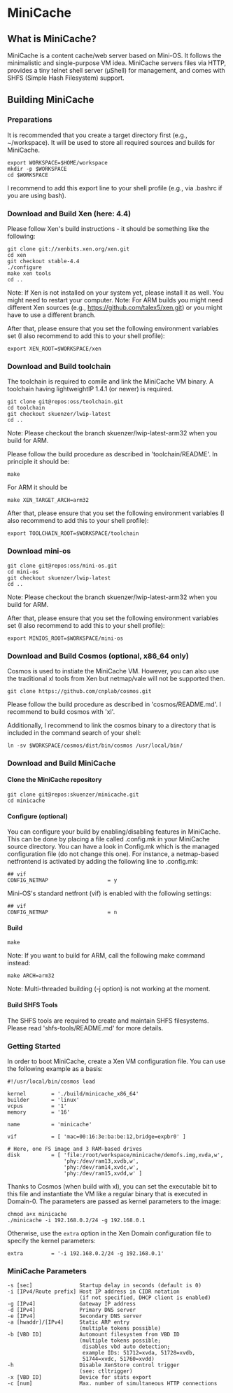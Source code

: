MiniCache
=========

What is MiniCache?
------------------

MiniCache is a content cache/web server based on Mini-OS. It follows the
minimalistic and single-purpose VM idea. MiniCache servers files via HTTP,
provides a tiny telnet shell server (µShell) for management, and comes with
SHFS (Simple Hash Filesystem) support.


Building MiniCache
------------------

### Preparations
It is recommended that you create a target directory first (e.g., ~/workspace).
It will be used to store all required sources and builds for MiniCache.

    export WORKSPACE=$HOME/workspace
    mkdir -p $WORKSPACE
    cd $WORKSPACE

I recommend to add this export line to your shell profile (e.g., via .bashrc if
you are using bash).


### Download and Build Xen (here: 4.4)
Please follow Xen's build instructions - it should be something like the
following:

    git clone git://xenbits.xen.org/xen.git
    cd xen
    git checkout stable-4.4
    ./configure
    make xen tools
    cd ..

Note: If Xen is not installed on your system yet, please install it as well.
You might need to restart your computer.
Note: For ARM builds you might need different Xen sources (e.g., https://github.com/talex5/xen.git)
or you might have to use a different branch.

After that, please ensure that you set the following environment variables set
(I also recommend to add this to your shell profile):

    export XEN_ROOT=$WORKSPACE/xen


### Download and Build toolchain
The toolchain is required to comile and link the MiniCache VM binary. A
toolchain having lightweightIP 1.4.1 (or newer) is required.

    git clone git@repos:oss/toolchain.git
    cd toolchain
    git checkout skuenzer/lwip-latest
    cd ..

Note: Please checkout the branch skuenzer/lwip-latest-arm32 when you build for ARM.

Please follow the build procedure as described in 'toolchain/README'.
In principle it should be:

    make

For ARM it should be

    make XEN_TARGET_ARCH=arm32

After that, please ensure that you set the following environment variables
(I also recommend to add this to your shell profile):

    export TOOLCHAIN_ROOT=$WORKSPACE/toolchain

### Download mini-os

    git clone git@repos:oss/mini-os.git
    cd mini-os
    git checkout skuenzer/lwip-latest
    cd ..

Note: Please checkout the branch skuenzer/lwip-latest-arm32 when you build for ARM.

After that, please ensure that you set the following environment variables set
(I also recommend to add this to your shell profile):

    export MINIOS_ROOT=$WORKSPACE/mini-os

### Download and Build Cosmos (optional, x86_64 only)
Cosmos is used to instiate the MiniCache VM. However, you can also use the
traditional xl tools from Xen but netmap/vale will not be supported then.

    git clone https://github.com/cnplab/cosmos.git

Please follow the build procedure as described in 'cosmos/README.md'.
I recommend to build cosmos with 'xl'.

Additionally, I recommend to link the cosmos binary to a directory that is
included in the command search of your shell:

	ln -sv $WORKSPACE/cosmos/dist/bin/cosmos /usr/local/bin/


### Download and Build MiniCache
#### Clone the MiniCache repository

    git clone git@repos:skuenzer/minicache.git
    cd minicache

#### Configure (optional)
You can configure your build by enabling/disabling features in MiniCache.
This can be done by placing a file called .config.mk in your MiniCache
source directory. You can have a look in Config.mk which is the managed
configuration file (do not change this one).
For instance, a netmap-based netfrontend is activated by adding the
following line to .config.mk:

    ## vif
    CONFIG_NETMAP                   = y

Mini-OS's standard netfront (vif) is enabled with the following settings:

    ## vif
    CONFIG_NETMAP                   = n

#### Build

    make

Note: If you want to build for ARM, call the following make command instead:

    make ARCH=arm32

Note: Multi-threaded building (-j option) is not working at the moment.

#### Build SHFS Tools
The SHFS tools are required to create and maintain SHFS filesystems.
Please read 'shfs-tools/README.md' for more details.


### Getting Started
In order to boot MiniCache, create a Xen VM configuration file. You can use the
following example as a basis:

    #!/usr/local/bin/cosmos load

    kernel        = './build/minicache_x86_64'
    builder       = 'linux'
    vcpus         = '1'
    memory        = '16'

    name          = 'minicache'

    vif           = [ 'mac=00:16:3e:ba:be:12,bridge=expbr0' ]

    # Here, one FS image and 3 RAM-based drives
    disk          = [ 'file:/root/workspace/minicache/demofs.img,xvda,w',
                      'phy:/dev/ram13,xvdb,w',
                      'phy:/dev/ram14,xvdc,w',
                      'phy:/dev/ram15,xvdd,w' ]

Thanks to Cosmos (when build with xl), you can set the executable bit to
this file and instantiate the VM like a regular binary that is executed
in Domain-0. The parameters are passed as kernel parameters to the image:

    chmod a+x minicache
    ./minicache -i 192.168.0.2/24 -g 192.168.0.1

Otherwise, use the `extra` option in the Xen Domain configuration file to
specify the kernel parameters:

    extra         = '-i 192.168.0.2/24 -g 192.168.0.1'


### MiniCache Parameters

    -s [sec]               Startup delay in seconds (default is 0)
    -i [IPv4/Route prefix] Host IP address in CIDR notation
                           (if not specified, DHCP client is enabled)
    -g [IPv4]              Gateway IP address
    -d [IPv4]              Primary DNS server
    -e [IPv4]              Secondary DNS server
    -a [hwaddr]/[IPv4]     Static ARP entry
                           (multiple tokens possible)
    -b [VBD ID]            Automount filesystem from VBD ID
                           (multiple tokens possible;
                            disables vbd auto detection;
                            example IDs: 51712=xvda, 51728=xvdb,
                            51744=xvdc, 51760=xvdd)
    -h                     Disable XenStore control trigger
                           (see: ctltrigger)
    -x [VBD ID]            Device for stats export
    -c [num]               Max. number of simultaneous HTTP connections
